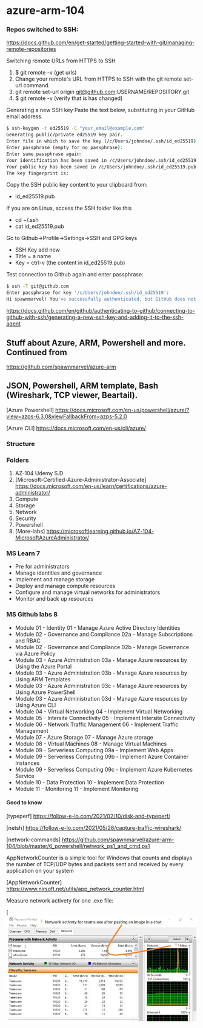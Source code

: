 # azure-arm-104

### Repos switched to SSH:

https://docs.github.com/en/get-started/getting-started-with-git/managing-remote-repositories

Switching remote URLs from HTTPS to SSH
1. $ git remote -v (get urls)
2. Change your remote's URL from HTTPS to SSH with the git remote set-url command.
3. git remote set-url origin git@github.com:USERNAME/REPOSITORY.git
4. $ git remote -v (verify that is has changed)

Generating a new SSH key
Paste the text below, substituting in your GitHub email address.

```sh
$ ssh-keygen -t ed25519 -C "your_email@example.com"
Generating public/private ed25519 key pair.
Enter file in which to save the key (/c/Users/johndoe/.ssh/id_ed25519):
Enter passphrase (empty for no passphrase):
Enter same passphrase again:
Your identification has been saved in /c/Users/johndoe/.ssh/id_ed25519
Your public key has been saved in /c/Users/johndoe/.ssh/id_ed25519.pub
The key fingerprint is:
```
Copy the SSH public key content to your clipboard from:
* id_ed25519.pub

If you are on Linux, access the SSH folder like this
* cd ~/.ssh
* cat id_ed25519.pub

Go to Github->Profile->Settings->SSH and GPG keys
* SSH Key add new
* Title = a name
* Key = ctrl-v (the content in id_ed25519.pub)

Test connection to Github again and enter passphrase:
```sh
$ ssh -T git@github.com
Enter passphrase for key '/c/Users/johndoe/.ssh/id_ed25519':
Hi spawnmarvel! You've successfully authenticated, but GitHub does not provide shell access.
```

https://docs.github.com/en/github/authenticating-to-github/connecting-to-github-with-ssh/generating-a-new-ssh-key-and-adding-it-to-the-ssh-agent

## Stuff about Azure, ARM, Powershell and more. Continued from 

https://github.com/spawnmarvel/azure-arm

## JSON, Powershell, ARM template, Bash (Wireshark, TCP viewer, Beartail).

[Azure Powershell] https://docs.microsoft.com/en-us/powershell/azure/?view=azps-6.3.0&viewFallbackFrom=azps-5.2.0

[Azure CLI] https://docs.microsoft.com/en-us/cli/azure/

### Structure

### Folders
1. AZ-104 Udemy S.D
2. [Microsoft-Certified-Azure-Administrator-Associate] https://docs.microsoft.com/en-us/learn/certifications/azure-administrator/
3. Compute
4. Storage
5. Network
6. Security
7. Powershell
8. [More-labs] https://microsoftlearning.github.io/AZ-104-MicrosoftAzureAdministrator/

### MS Learn 7
* Pre for administrators
* Manage identities and governance
* Implement and manage storage
* Deploy and manage compute resources
* Configure and manage virtual networks for administrators
* Monitor and back up resources

### MS Github labs 8
* Module 01 - Identity 	01 - Manage Azure Active Directory Identities
* Module 02 - Governance and Compliance 	02a - Manage Subscriptions and RBAC
* Module 02 - Governance and Compliance 	02b - Manage Governance via Azure Policy
* Module 03 - Azure Administration 	03a - Manage Azure resources by Using the Azure Portal
* Module 03 - Azure Administration 	03b - Manage Azure resources by Using ARM Templates
* Module 03 - Azure Administration 	03c - Manage Azure resources by Using Azure PowerShell
* Module 03 - Azure Administration 	03d - Manage Azure resources by Using Azure CLI
* Module 04 - Virtual Networking 	04 - Implement Virtual Networking
* Module 05 - Intersite Connectivity 	05 - Implement Intersite Connectivity
* Module 06 - Network Traffic Management 	06 - Implement Traffic Management
* Module 07 - Azure Storage 	07 - Manage Azure storage
* Module 08 - Virtual Machines 	08 - Manage Virtual Machines
* Module 09 - Serverless Computing 	09a - Implement Web Apps
* Module 09 - Serverless Computing 	09b - Implement Azure Container Instances
* Module 09 - Serverless Computing 	09c - Implement Azure Kubernetes Service
* Module 10 - Data Protection 	10 - Implement Data Protection
* Module 11 - Monitoring 	11 - Implement Monitoring


#### Good to know



[typeperf] https://follow-e-lo.com/2021/02/10/disk-and-typeperf/

[netsh] https://follow-e-lo.com/2021/05/28/capture-traffic-wireshark/

[network-commands] https://github.com/spawnmarvel/azure-arm-104/blob/master/6_powershell/network_ps1_and_cmd.ps1

AppNetworkCounter is a simple tool for Windows that counts and displays the number of TCP/UDP bytes and packets sent and received by every application on your system

[AppNetworkCounter] https://www.nirsoft.net/utils/app_network_counter.html

Measure network activety for one .exe file:

[![Screenshot](x1-measure-network-activety-for-one-exe-file.jpg)